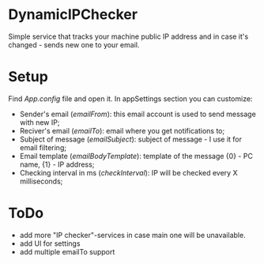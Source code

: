 # DynamicIPChecker
Simple service that tracks your machine public IP address and in case it's changed - sends new one to your email.

# Setup
Find *App.config* file and open it.
In appSettings section you can customize:
- Sender's email (*emailFrom*): this email account is used to send message with new IP;
- Reciver's email (*emailTo*): email where you get notifications to;
- Subject of message (*emailSubject*): subject of message - I use it for email filtering;
- Email template (*emailBodyTemplate*): template of the message {0} - PC name, {1} - IP address;
- Checking interval in ms (*checkInterval*): IP will be checked every X milliseconds;

# ToDo
- add more "IP checker"-services in case main one will be unavailable.
- add UI for settings
- add multiple emailTo support 
